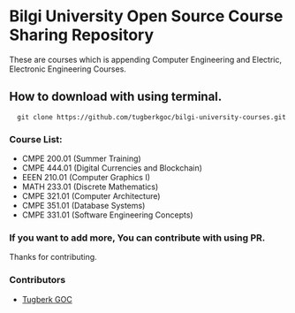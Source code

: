 # Bilgi University Open Source Course Sharing Repository

These are courses which is appending Computer Engineering and Electric, Electronic Engineering Courses.

## How to download with using terminal.

```
  git clone https://github.com/tugberkgoc/bilgi-university-courses.git
```

### Course List:

  * CMPE 200.01 (Summer Training)
  * CMPE 444.01 (Digital Currencies and Blockchain)
  * EEEN 210.01 (Computer Graphics I)
  * MATH 233.01 (Discrete Mathematics)
  * CMPE 321.01 (Computer Architecture)
  * CMPE 351.01 (Database Systems)
  * CMPE 331.01 (Software Engineering Concepts)

### If you want to add more, You can contribute with using PR.

Thanks for contributing.

### Contributors

* [Tugberk GOC](https://github.com/tugberkgoc)
